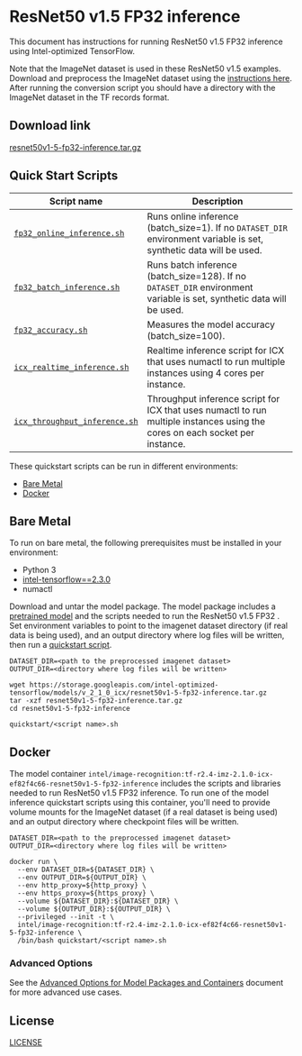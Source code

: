 <!--- 0. Title -->
# ResNet50 v1.5 FP32 inference

<!-- 10. Description -->

This document has instructions for running ResNet50 v1.5 FP32 inference using
Intel-optimized TensorFlow.

Note that the ImageNet dataset is used in these ResNet50 v1.5 examples.
Download and preprocess the ImageNet dataset using the [instructions here](/datasets/imagenet/README.md).
After running the conversion script you should have a directory with the
ImageNet dataset in the TF records format.


<!--- 20. Download link -->
## Download link

[resnet50v1-5-fp32-inference.tar.gz](https://storage.googleapis.com/intel-optimized-tensorflow/models/v_2_1_0_icx/resnet50v1-5-fp32-inference.tar.gz)

<!--- 40. Quick Start Scripts -->
## Quick Start Scripts

| Script name | Description |
|-------------|-------------|
| [`fp32_online_inference.sh`](fp32_online_inference.sh) | Runs online inference (batch_size=1). If no `DATASET_DIR` environment variable is set, synthetic data will be used. |
| [`fp32_batch_inference.sh`](fp32_batch_inference.sh) | Runs batch inference (batch_size=128). If no `DATASET_DIR` environment variable is set, synthetic data will be used. |
| [`fp32_accuracy.sh`](fp32_accuracy.sh) | Measures the model accuracy (batch_size=100). |
| [`icx_realtime_inference.sh`](icx_realtime_inference.sh) | Realtime inference script for ICX that uses numactl to run multiple instances using 4 cores per instance. |
| [`icx_throughput_inference.sh`](icx_throughput_inference.sh) | Throughput inference script for ICX that uses numactl to run multiple instances using the cores on each socket per instance. |

These quickstart scripts can be run in different environments:
* [Bare Metal](#bare-metal)
* [Docker](#docker)


<!--- 50. Bare Metal -->
## Bare Metal

To run on bare metal, the following prerequisites must be installed in your environment:
* Python 3
* [intel-tensorflow==2.3.0](https://pypi.org/project/intel-tensorflow/)
* numactl

Download and untar the model package. The model package includes a
[pretrained model](https://zenodo.org/record/2535873/files/resnet50_v1.pb)
and the scripts needed to run the ResNet50 v1.5 FP32 <model>. Set
environment variables to point to the imagenet dataset directory (if real
data is being used), and an output directory where log files will be
written, then run a [quickstart script](#quick-start-scripts).

```
DATASET_DIR=<path to the preprocessed imagenet dataset>
OUTPUT_DIR=<directory where log files will be written>

wget https://storage.googleapis.com/intel-optimized-tensorflow/models/v_2_1_0_icx/resnet50v1-5-fp32-inference.tar.gz
tar -xzf resnet50v1-5-fp32-inference.tar.gz
cd resnet50v1-5-fp32-inference

quickstart/<script name>.sh
```


<!-- 60. Docker -->
## Docker

The model container `intel/image-recognition:tf-r2.4-imz-2.1.0-icx-ef82f4c66-resnet50v1-5-fp32-inference` includes the scripts
and libraries needed to run ResNet50 v1.5 FP32 inference. To run one of the model
inference quickstart scripts using this container, you'll need to provide volume mounts for
the ImageNet dataset (if a real dataset is being used) and an output directory where
checkpoint files will be written.

```
DATASET_DIR=<path to the preprocessed imagenet dataset>
OUTPUT_DIR=<directory where log files will be written>

docker run \
  --env DATASET_DIR=${DATASET_DIR} \
  --env OUTPUT_DIR=${OUTPUT_DIR} \
  --env http_proxy=${http_proxy} \
  --env https_proxy=${https_proxy} \
  --volume ${DATASET_DIR}:${DATASET_DIR} \
  --volume ${OUTPUT_DIR}:${OUTPUT_DIR} \
  --privileged --init -t \
  intel/image-recognition:tf-r2.4-imz-2.1.0-icx-ef82f4c66-resnet50v1-5-fp32-inference \
  /bin/bash quickstart/<script name>.sh
```


<!-- 61. Advanced Options -->
### Advanced Options

See the [Advanced Options for Model Packages and Containers](/quickstart/common/tensorflow/ModelPackagesAdvancedOptions.md)
document for more advanced use cases.

<!--- 80. License -->
## License

[LICENSE](/LICENSE)

